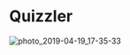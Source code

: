 # Quizzler 

![photo_2019-04-19_17-35-33](https://user-images.githubusercontent.com/36305684/56428953-e4ea0000-62c9-11e9-955c-3f011babf4b8.jpg)

